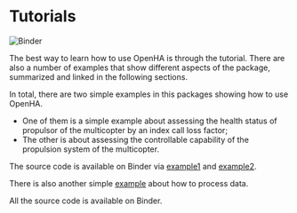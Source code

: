 # Tutorials

![Binder](https://mybinder.org/badge_logo.svg#pic_left)

The best way to learn how to use OpenHA is through the tutorial.
There are also a number of examples that show different aspects of the package, summarized and linked in the following sections.

In total, there are two simple examples in this packages showing how to use OpenHA.
- One of them is a simple example about assessing the health status of propulsor of the multicopter by an index call loss factor;
- The other is about assessing the controllable capability of the propulsion system of the multicopter.

The source code is available on Binder via [example1](https://mybinder.org/v2/gh/rfly-openha/documents/HEAD?labpath=2_tutorial%2Fexamples%2Flossfactor.ipynb) and [example2](https://mybinder.org/v2/gh/rfly-openha/documents/HEAD?labpath=2_tutorial%2Fexamples%2Fdisturbance_doc.ipynb).

There is also another simple [example](https://mybinder.org/v2/gh/rfly-openha/documents/HEAD?labpath=2_tutorial%2Fexamples%2Fload_process_data.ipynb) about how to process data.

All the source code is available on Binder.
